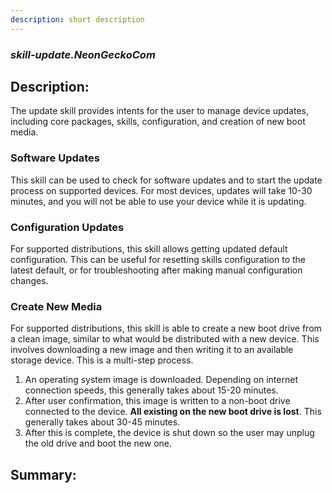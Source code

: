```yaml
---
description: short description
---
```


### _skill-update.NeonGeckoCom_  
## Description:  
The update skill provides intents for the user to manage device updates, including
core packages, skills, configuration, and creation of new boot media.

### Software Updates
This skill can be used to check for software updates and to start the update
process on supported devices. For most devices, updates will take 10-30 minutes,
and you will not be able to use your device while it is updating.

### Configuration Updates
For supported distributions, this skill allows getting updated default configuration.
This can be useful for resetting skills configuration to the latest default, or for
troubleshooting after making manual configuration changes.

### Create New Media
For supported distributions, this skill is able to create a new boot drive from
a clean image, similar to what would be distributed with a new device. This involves
downloading a new image and then writing it to an available storage device. This
is a multi-step process.
1. An operating system image is downloaded. Depending on internet connection
speeds, this generally takes about 15-20 minutes.
2. After user confirmation, this image is written to a non-boot drive connected
to the device. **All existing on the new boot drive is lost**. This generally
takes about 30-45 minutes.
3. After this is complete, the device is shut down so the user may unplug the old
drive and boot the new one.  
  
  
  
## Summary:  
